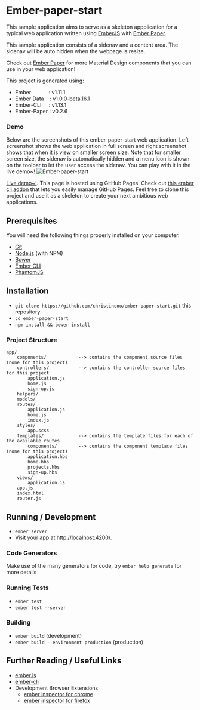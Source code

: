 # Ember-paper-start

This sample application aims to serve as a skeleton appplication for a typical web application written using <a href="http://emberjs.com/">EmberJS</a> with <a href="https://github.com/miguelcobain/ember-paper">Ember Paper</a>.

This sample application consists of a sidenav and a content area. The sidenav will be auto hidden when the webpage is resize.

Check out [Ember Paper](http://miguelcobain.github.io/ember-paper/) for more Material Design components that you can use in your web application!

This project is generated using:

* Ember &nbsp;&nbsp;&nbsp;&nbsp;&nbsp;&nbsp;&nbsp;&nbsp;&nbsp;&nbsp;&nbsp;: v1.11.1
* Ember Data &nbsp;&nbsp;&nbsp;: v1.0.0-beta.16.1
* Ember-CLI &nbsp;&nbsp;&nbsp;&nbsp;: v1.13.1
* Ember-Paper : v0.2.6

### Demo

Below are the screenshots of this ember-paper-start web application. Left screenshot shows the web application in full screen and right screenshot shows that when it is view on smaller screen size. Note that for smaller screen size, the sidenav is automatically hidden and a menu icon is shown on the toolbar to let the user access the sidenav. You can play with it in the live demo~!
![Ember-paper-start](http://i.imgur.com/3om5Hca.png)

[Live demo~!](http://christineoo.github.io/ember-paper-start/#/home). This page is hosted using GitHub Pages. Check out [this ember cli addon](https://github.com/poetic/ember-cli-github-pages?) that lets you easily manage GitHub Pages. Feel free to clone this project and use it as a skeleton to create your next ambitious web applications.

## Prerequisites

You will need the following things properly installed on your computer.

* [Git](http://git-scm.com/)
* [Node.js](http://nodejs.org/) (with NPM)
* [Bower](http://bower.io/)
* [Ember CLI](http://www.ember-cli.com/)
* [PhantomJS](http://phantomjs.org/)

## Installation

* `git clone https://github.com/christineoo/ember-paper-start.git` this repository
* `cd ember-paper-start`
* `npm install && bower install`

### Project Structure

    app/
        components/            --> contains the component source files (none for this project)
        controllers/           --> contains the controller source files for this project
            application.js
            home.js
            sign-up.js
        helpers/
        models/
        routes/
            application.js
            home.js
            index.js
        styles/
            app.scss
        templates/             --> contains the template files for each of the available routes
            components/        --> contains the component templace files (none for this project)
            application.hbs
            home.hbs
            projects.hbs
            sign-up.hbs
        views/
            application.js
        app.js
        index.html
        router.js
        
## Running / Development

* `ember server`
* Visit your app at [http://localhost:4200/](http://localhost:4200/).

### Code Generators

Make use of the many generators for code, try `ember help generate` for more details

### Running Tests

* `ember test`
* `ember test --server`


### Building

* `ember build` (development)
* `ember build --environment production` (production)

## Further Reading / Useful Links

* [ember.js](http://emberjs.com/)
* [ember-cli](http://www.ember-cli.com/)
* Development Browser Extensions
  * [ember inspector for chrome](https://chrome.google.com/webstore/detail/ember-inspector/bmdblncegkenkacieihfhpjfppoconhi)
  * [ember inspector for firefox](https://addons.mozilla.org/en-US/firefox/addon/ember-inspector/)

